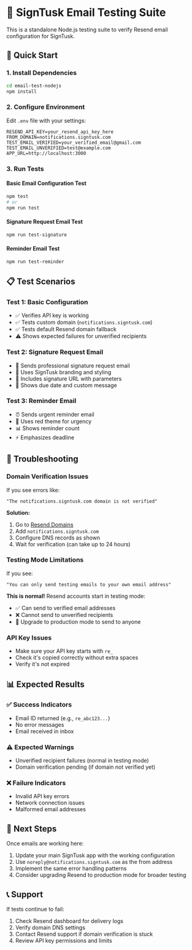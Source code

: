 # 📧 SignTusk Email Testing Suite

This is a standalone Node.js testing suite to verify Resend email configuration for SignTusk.

## 🚀 Quick Start

### 1. Install Dependencies
```bash
cd email-test-nodejs
npm install
```

### 2. Configure Environment
Edit `.env` file with your settings:
```env
RESEND_API_KEY=your_resend_api_key_here
FROM_DOMAIN=notifications.signtusk.com
TEST_EMAIL_VERIFIED=your_verified_email@gmail.com
TEST_EMAIL_UNVERIFIED=test@example.com
APP_URL=http://localhost:3000
```

### 3. Run Tests

#### Basic Email Configuration Test
```bash
npm test
# or
npm run test
```

#### Signature Request Email Test
```bash
npm run test-signature
```

#### Reminder Email Test
```bash
npm run test-reminder
```

## 📋 Test Scenarios

### Test 1: Basic Configuration
- ✅ Verifies API key is working
- ✅ Tests custom domain (`notifications.signtusk.com`)
- ✅ Tests default Resend domain fallback
- ⚠️ Shows expected failures for unverified recipients

### Test 2: Signature Request Email
- 📝 Sends professional signature request email
- 🎨 Uses SignTusk branding and styling
- 🔗 Includes signature URL with parameters
- 📅 Shows due date and custom message

### Test 3: Reminder Email
- ⏰ Sends urgent reminder email
- 🔴 Uses red theme for urgency
- 📊 Shows reminder count
- ⚡ Emphasizes deadline

## 🔧 Troubleshooting

### Domain Verification Issues
If you see errors like:
```
"The notifications.signtusk.com domain is not verified"
```

**Solution:**
1. Go to [Resend Domains](https://resend.com/domains)
2. Add `notifications.signtusk.com`
3. Configure DNS records as shown
4. Wait for verification (can take up to 24 hours)

### Testing Mode Limitations
If you see:
```
"You can only send testing emails to your own email address"
```

**This is normal!** Resend accounts start in testing mode:
- ✅ Can send to verified email addresses
- ❌ Cannot send to unverified recipients
- 🔄 Upgrade to production mode to send to anyone

### API Key Issues
- Make sure your API key starts with `re_`
- Check it's copied correctly without extra spaces
- Verify it's not expired

## 📊 Expected Results

### ✅ Success Indicators
- Email ID returned (e.g., `re_abc123...`)
- No error messages
- Email received in inbox

### ⚠️ Expected Warnings
- Unverified recipient failures (normal in testing mode)
- Domain verification pending (if domain not verified yet)

### ❌ Failure Indicators
- Invalid API key errors
- Network connection issues
- Malformed email addresses

## 🎯 Next Steps

Once emails are working here:
1. Update your main SignTusk app with the working configuration
2. Use `noreply@notifications.signtusk.com` as the from address
3. Implement the same error handling patterns
4. Consider upgrading Resend to production mode for broader testing

## 📞 Support

If tests continue to fail:
1. Check Resend dashboard for delivery logs
2. Verify domain DNS settings
3. Contact Resend support if domain verification is stuck
4. Review API key permissions and limits
